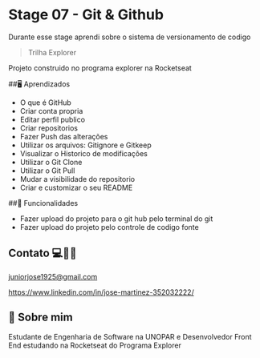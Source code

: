 
# Stage 07 - Git & Github 

Durante esse stage aprendi sobre o sistema de versionamento de codigo 


> Trilha Explorer 

Projeto construido no programa explorer na Rocketseat

##🖥️ Aprendizados


- O que é GitHub 
- Criar conta propria
- Editar perfil publico 
- Criar repositorios 
- Fazer Push das alterações 
- Utilizar os arquivos: Gitignore e Gitkeep
- Visualizar o Historico de modificações
- Utilizar o Git Clone 
- Utilizar o Git Pull 
- Mudar a visibilidade do repositorio
- Criar e customizar o seu README


##🔧 Funcionalidades

- Fazer upload do projeto para o git hub pelo terminal do git 
- Fazer upload do projeto pelo controle de codigo fonte 



## Contato 💻🧑‍💻 

juniorjose1925@gmail.com


https://www.linkedin.com/in/jose-martinez-352032222/


## 🚀 Sobre mim
 Estudante de Engenharia de Software na UNOPAR e 
 Desenvolvedor Front End estudando na Rocketseat do Programa Explorer 

